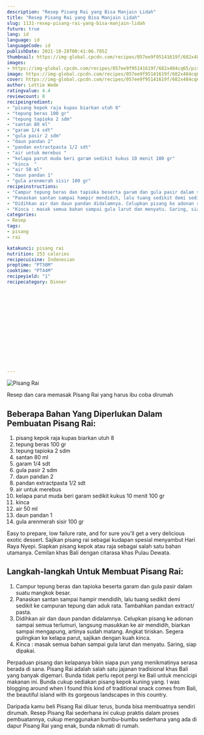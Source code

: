 ```yaml
---
description: "Resep Pisang Rai yang Bisa Manjain Lidah"
title: "Resep Pisang Rai yang Bisa Manjain Lidah"
slug: 1131-resep-pisang-rai-yang-bisa-manjain-lidah
future: true
lang: id
language: id
languageCode: id
publishDate: 2021-10-28T00:41:06.785Z 
thumbnail: https://img-global.cpcdn.com/recipes/057ee9f95141619f/682x484cq65/pisang-rai-foto-resep-utama.webp
images:
- https://img-global.cpcdn.com/recipes/057ee9f95141619f/682x484cq65/pisang-rai-foto-resep-utama.webp
image: https://img-global.cpcdn.com/recipes/057ee9f95141619f/682x484cq65/pisang-rai-foto-resep-utama.webp
cover: https://img-global.cpcdn.com/recipes/057ee9f95141619f/682x484cq65/pisang-rai-foto-resep-utama.webp
author: Lottie Wade
ratingvalue: 4.4
reviewcount: 8
recipeingredient:
- "pisang kepok raja kupas biarkan utuh 8"
- "tepung beras 100 gr"
- "tepung tapioka 2 sdm"
- "santan 80 ml"
- "garam 1/4 sdt"
- "gula pasir 2 sdm"
- "daun pandan 2"
- "pandan extractpasta 1/2 sdt"
- "air untuk merebus "
- "kelapa parut muda beri garam sedikit kukus 10 menit 100 gr"
- "kinca  "
- "air 50 ml"
- "daun pandan 1"
- "gula arenmerah sisir 100 gr"
recipeinstructions:
- "Campur tepung beras dan tapioka beserta garam dan gula pasir dalam suatu mangkok besar."
- "Panaskan santan sampai hampir mendidih, lalu tuang sedikit demi sedikit ke campuran tepung dan aduk rata. Tambahkan pandan extract/ pasta."
- "Didihkan air dan daun pandan didalamnya. Celupkan pisang ke adonan sampai semua terlumuri, langsung masukkan ke air mendidih, biarkan sampai mengapung, artinya sudah matang. Angkat tiriskan. Segera gulingkan ke kelapa parut, sajikan dengan kuah kinca."
- "Kinca : masak semua bahan sampai gula larut dan menyatu. Saring, siap dipakai."
categories:
- Resep
tags:
- pisang
- rai

katakunci: pisang rai 
nutrition: 253 calories
recipecuisine: Indonesian
preptime: "PT30M"
cooktime: "PT44M"
recipeyield: "1"
recipecategory: Dinner


     
    
    
    
    
    
    
    
    
    
    
      
    
---
```



![Pisang Rai](https://img-global.cpcdn.com/recipes/057ee9f95141619f/682x484cq65/pisang-rai-foto-resep-utama.webp)

Resep dan cara memasak  Pisang Rai yang harus ibu coba dirumah

<!--inarticleads1-->

## Beberapa Bahan Yang Diperlukan Dalam Pembuatan Pisang Rai:

1. pisang kepok raja kupas biarkan utuh 8
1. tepung beras 100 gr
1. tepung tapioka 2 sdm
1. santan 80 ml
1. garam 1/4 sdt
1. gula pasir 2 sdm
1. daun pandan 2
1. pandan extractpasta 1/2 sdt
1. air untuk merebus 
1. kelapa parut muda beri garam sedikit kukus 10 menit 100 gr
1. kinca  
1. air 50 ml
1. daun pandan 1
1. gula arenmerah sisir 100 gr

Easy to prepare, low failure rate, and for sure you&#39;ll get a very delicious exotic dessert. Sajikan pisang rai sebagai kudapan spesial menyambut Hari Raya Nyepi. Siapkan pisang kepok atau raja sebagai salah satu bahan utamanya. Cemilan khas Bali dengan citarasa khas Pulau Dewata. 

<!--inarticleads2-->

## Langkah-langkah Untuk Membuat Pisang Rai:

1. Campur tepung beras dan tapioka beserta garam dan gula pasir dalam suatu mangkok besar.
1. Panaskan santan sampai hampir mendidih, lalu tuang sedikit demi sedikit ke campuran tepung dan aduk rata. Tambahkan pandan extract/ pasta.
1. Didihkan air dan daun pandan didalamnya. Celupkan pisang ke adonan sampai semua terlumuri, langsung masukkan ke air mendidih, biarkan sampai mengapung, artinya sudah matang. Angkat tiriskan. Segera gulingkan ke kelapa parut, sajikan dengan kuah kinca.
1. Kinca : masak semua bahan sampai gula larut dan menyatu. Saring, siap dipakai.


Perpaduan pisang dan kelapanya bikin siapa pun yang menikmatinya serasa berada di sana. Pisang Rai adalah salah satu jajanan tradisional khas Bali yang banyak digemari. Bunda tidak perlu repot pergi ke Bali untuk mencicipi makanan ini. Bunda cukup sediakan pisang kepok kuning yang. I was blogging around when I found this kind of traditional snack comes from Bali, the beautiful island with its gorgeous landscapes in this country. 

Daripada kamu beli  Pisang Rai  diluar terus, bunda  bisa membuatnya sendiri dirumah. Resep  Pisang Rai  sederhana ini cukup praktis dalam proses pembuatannya, cukup menggunakan bumbu-bumbu sederhana yang ada di dapur  Pisang Rai  yang enak, bunda nikmati di rumah.
